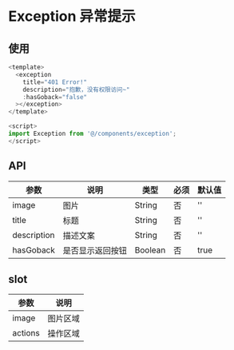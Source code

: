 # Exception 异常提示


## 使用
```js
<template>
  <exception
    title="401 Error!"
    description="抱歉，没有权限访问~"
    :hasGoback="false"
  ></exception>
</template>

<script>
import Exception from '@/components/exception';
</script>
```

## API
| 参数 | 说明 | 类型 | 必须 | 默认值|
| ------ | ------ | ------ | ------ | ------ |
| image | 图片 | String | 否 | '' |
| title | 标题 | String | 否 | '' |
| description | 描述文案 | String | 否 | '' |
| hasGoback | 是否显示返回按钮 | Boolean | 否 | true |


## slot
| 参数 | 说明 |
| ------ | ------ |
| image | 图片区域 |
| actions | 操作区域 |

